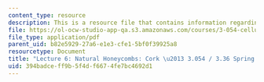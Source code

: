 ```yaml
---
content_type: resource
description: This is a resource file that contains information regarding lecture 6.
file: https://ol-ocw-studio-app-qa.s3.amazonaws.com/courses/3-054-cellular-solids-structure-properties-and-applications-spring-2015/394badceff9b5f4df6674fe7bc4692d1_MIT3_054S15_L6_cork.pdf
file_type: application/pdf
parent_uid: b82e5929-27a6-e1e3-cfe1-5bf0f39925a8
resourcetype: Document
title: "Lecture 6: Natural Honeycombs: Cork \u2013 3.054 / 3.36 Spring 2015"
uid: 394badce-ff9b-5f4d-f667-4fe7bc4692d1
---
```

